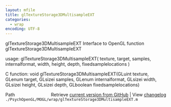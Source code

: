 ```yaml
---
layout: mfile
title: glTextureStorage3DMultisampleEXT
categories:
  - wrap
encoding: UTF-8
---
```


glTextureStorage3DMultisampleEXT  Interface to OpenGL function glTextureStorage3DMultisampleEXT  

usage:  glTextureStorage3DMultisampleEXT( texture, target, samples, internalformat, width, height, depth, fixedsamplelocations )  

C function:  void glTextureStorage3DMultisampleEXT(GLuint texture, GLenum target, GLsizei samples, GLenum internalformat, GLsizei width, GLsizei height, GLsizei depth, GLboolean fixedsamplelocations)  


<div class="code_header" style="text-align:right;">
  <span style="float:left;">Path&nbsp;&nbsp;</span> <span class="counter">Retrieve <a href=
  "https://raw.github.com/Psychtoolbox-3/Psychtoolbox-3/beta/./PsychOpenGL/MOGL/wrap/glTextureStorage3DMultisampleEXT.m">current version from GitHub</a> | View <a href=
  "https://github.com/Psychtoolbox-3/Psychtoolbox-3/commits/beta/./PsychOpenGL/MOGL/wrap/glTextureStorage3DMultisampleEXT.m">changelog</a></span>
</div>
<div class="code">
  <code>./PsychOpenGL/MOGL/wrap/glTextureStorage3DMultisampleEXT.m</code>
</div>
